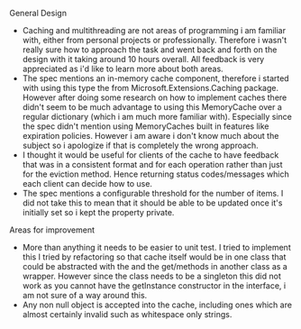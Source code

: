 General Design
- Caching and multithreading are not areas of programming i am familiar with, either from personal projects or professionally. Therefore i wasn't really sure how to approach the task and went back and forth on the design with it
  taking around 10 hours overall. All feedback is very appreciated as i'd like to learn more about both areas.
- The spec mentions an in-memory cache component, therefore i started with using this type the from Microsoft.Extensions.Caching package. However after doing some research on how to implement caches there didn't seem to be much 
  advantage to using this MemoryCache over a regular dictionary (which i am much more familiar with). Especially since the spec didn't mention using MemoryCaches built in features like expiration policies. 
  However i am aware i don't know much about the subject so i apologize if that is completely the wrong approach.
- I thought it would be useful for clients of the cache to have feedback that was in a consistent format and for each operation rather than just for the eviction method. Hence returning status codes/messages which each client
  can decide how to use. 
- The spec mentions a configurable threshold for the number of items. I did not take this to mean that it should be able to be updated once it's initially set so i kept the property private. 

Areas for improvement
- More than anything it needs to be easier to unit test. I tried to implement this I tried by refactoring so that cache itself would be in one class that could be abstracted with the and the get/methods in another class as a 
   wrapper. However since the class needs to be a singleton this did not work as you cannot have the getInstance constructor in the interface, i am not sure of a way around this. 
 - Any non null object is accepted into the cache, including ones which are almost certainly invalid such as whitespace only strings. 

